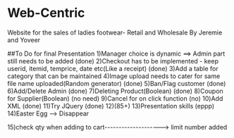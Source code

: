 # Web-Centric
Website for the sales of ladies footwear- Retail and Wholesale
By Jeremie and Yoveer


##To Do for final Presentation
1)Manager choice is dynamic ==> Admin part still needs to be added (done)
2)Checkout has to be implemented - keep userid, itemid, temprice, date etc(Like a receipt) (done)
3)Add a table for category that can be maintained
4)Image upload needs to cater for same file name uploaded(Random generator) (done)
5)Ban/Flag customer (done)
6)Add/Delete Admin (done)
7)Deleting Product(Boolean) (done)
8)Coupon for Supplier(Boolean) (no need)
9)Cancel for on click function (no)
10)Add XML (done)
11)Try JQuery (done)
12)(85+)
13)Presentation skills (eppp)
14)Easter Egg --> Disappear

15)check qty when adding to cart--------------------> limit number added
